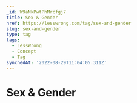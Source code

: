 ```yaml
---
_id: W9aNkPwtPhMrcfgj7
title: Sex & Gender
href: https://lesswrong.com/tag/sex-and-gender
slug: sex-and-gender
type: tag
tags:
  - LessWrong
  - Concept
  - Tag
synchedAt: '2022-08-29T11:04:05.311Z'
---
```


# Sex & Gender
